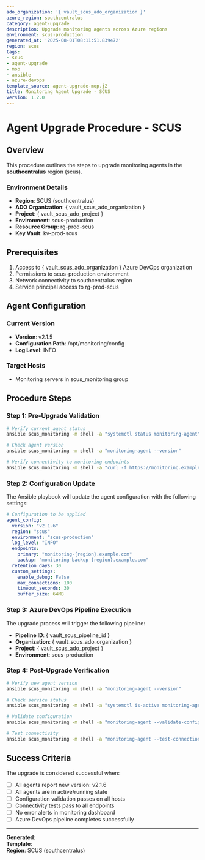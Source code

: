 ```yaml
---
ado_organization: '{ vault_scus_ado_organization }'
azure_region: southcentralus
category: agent-upgrade
description: Upgrade monitoring agents across Azure regions
environment: scus-production
generated_at: '2025-08-01T08:11:51.839472'
region: scus
tags:
- scus
- agent-upgrade
- mop
- ansible
- azure-devops
template_source: agent-upgrade-mop.j2
title: Monitoring Agent Upgrade - SCUS
version: 1.2.0
---
```


# Agent Upgrade Procedure - SCUS

## Overview

This procedure outlines the steps to upgrade monitoring agents in the **southcentralus** region (scus).

### Environment Details

- **Region**: SCUS (southcentralus)
- **ADO Organization**: { vault_scus_ado_organization }
- **Project**: { vault_scus_ado_project }
- **Environment**: scus-production
- **Resource Group**: rg-prod-scus
- **Key Vault**: kv-prod-scus

## Prerequisites

1. Access to { vault_scus_ado_organization } Azure DevOps organization
2. Permissions to scus-production environment
3. Network connectivity to southcentralus region
4. Service principal access to rg-prod-scus

## Agent Configuration

### Current Version
- **Version**: v2.1.5
- **Configuration Path**: /opt/monitoring/config
- **Log Level**: INFO

### Target Hosts
- Monitoring servers in scus_monitoring group

## Procedure Steps

### Step 1: Pre-Upgrade Validation

```bash
# Verify current agent status
ansible scus_monitoring -m shell -a "systemctl status monitoring-agent"

# Check agent version
ansible scus_monitoring -m shell -a "monitoring-agent --version"

# Verify connectivity to monitoring endpoints
ansible scus_monitoring -m shell -a "curl -f https://monitoring.example.com/health"
```

### Step 2: Configuration Update

The Ansible playbook will update the agent configuration with the following settings:

```yaml
# Configuration to be applied
agent_config:
  version: "v2.1.6"
  region: "scus"
  environment: "scus-production"
  log_level: "INFO"
  endpoints:
    primary: "monitoring-{region}.example.com"
    backup: "monitoring-backup-{region}.example.com"
  retention_days: 30
  custom_settings:
    enable_debug: False
    max_connections: 100
    timeout_seconds: 30
    buffer_size: 64MB
```

### Step 3: Azure DevOps Pipeline Execution

The upgrade process will trigger the following pipeline:

- **Pipeline ID**: { vault_scus_pipeline_id }
- **Organization**: { vault_scus_ado_organization }
- **Project**: { vault_scus_ado_project }
- **Environment**: scus-production

### Step 4: Post-Upgrade Verification

```bash
# Verify new agent version
ansible scus_monitoring -m shell -a "monitoring-agent --version"

# Check service status
ansible scus_monitoring -m shell -a "systemctl is-active monitoring-agent"

# Validate configuration
ansible scus_monitoring -m shell -a "monitoring-agent --validate-config"

# Test connectivity
ansible scus_monitoring -m shell -a "monitoring-agent --test-connection"
```

## Success Criteria

The upgrade is considered successful when:

- [ ] All agents report new version: v2.1.6
- [ ] All agents are in active/running state
- [ ] Configuration validation passes on all hosts
- [ ] Connectivity tests pass to all endpoints
- [ ] No error alerts in monitoring dashboard
- [ ] Azure DevOps pipeline completes successfully

---

**Generated**:   
**Template**:   
**Region**: SCUS (southcentralus)